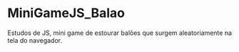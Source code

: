 # MiniGameJS_Balao
Estudos de JS, mini game de estourar balões que surgem aleatoriamente na tela do navegador.
